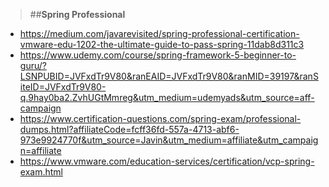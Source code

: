 > ##**Spring Professional**

 - https://medium.com/javarevisited/spring-professional-certification-vmware-edu-1202-the-ultimate-guide-to-pass-spring-11dab8d311c3
 - https://www.udemy.com/course/spring-framework-5-beginner-to-guru/?LSNPUBID=JVFxdTr9V80&ranEAID=JVFxdTr9V80&ranMID=39197&ranSiteID=JVFxdTr9V80-q.9hay0ba2.ZvhUGtMmreg&utm_medium=udemyads&utm_source=aff-campaign
 - https://www.certification-questions.com/spring-exam/professional-dumps.html?affiliateCode=fcff36fd-557a-4713-abf6-973e9924770f&utm_source=Javin&utm_medium=affiliate&utm_campaign=affiliate
 - https://www.vmware.com/education-services/certification/vcp-spring-exam.html
